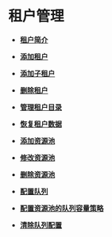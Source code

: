 # 租户管理<a name="ZH-CN_TOPIC_0173397650"></a>

-   **[租户简介](租户简介.md)**  

-   **[添加租户](添加租户.md)**  

-   **[添加子租户](添加子租户.md)**  

-   **[删除租户](删除租户.md)**  

-   **[管理租户目录](管理租户目录.md)**  

-   **[恢复租户数据](恢复租户数据.md)**  

-   **[添加资源池](添加资源池.md)**  

-   **[修改资源池](修改资源池.md)**  

-   **[删除资源池](删除资源池.md)**  

-   **[配置队列](配置队列.md)**  

-   **[配置资源池的队列容量策略](配置资源池的队列容量策略.md)**  

-   **[清除队列配置](清除队列配置.md)**  


